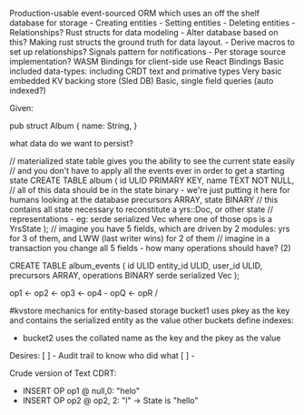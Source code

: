 Production-usable event-sourced ORM which uses an off the shelf database for storage - Creating entities - Setting entities - Deleting entities - Relationships?
Rust structs for data modeling - Alter database based on this? Making rust structs the ground truth for data layout. - Derive macros to set up relationships?
Signals pattern for notifications - Per storage source implementation?
WASM Bindings for client-side use
React Bindings
Basic included data-types: including CRDT text and primative types
Very basic embedded KV backing store (Sled DB)
Basic, single field queries (auto indexed?)

Given:

pub struct Album {
name: String,
}

what data do we want to persist?

// materialized state table gives you the ability to see the current state easily
// and you don't have to apply all the events ever in order to get a starting state
CREATE TABLE album (
id ULID PRIMARY KEY,
name TEXT NOT NULL, // all of this data should be in the state binary - we're just putting it here for humans looking at the database
precursors ARRAY<ULID>,
state BINARY // this contains all state necessary to reconstitute a yrs::Doc, or other state
// representations - eg: serde serialized Vec<TypeModuleState> where one of those ops is a YrsState
);
// imagine you have 5 fields, which are driven by 2 modules: yrs for 3 of them, and LWW (last writer wins) for 2 of them
// imagine in a transaction you change all 5 fields - how many operations should have? (2)

CREATE TABLE album_events (
id ULID
entity_id ULID,
user_id ULID,
precursors ARRAY<ULID>,
operations BINARY serde serialized Vec<TypeModuleOp>
);

op1 <- op2 <- op3 <- op4
\- opQ <- opR /

#kvstore mechanics for entity-based storage
bucket1 uses pkey as the key and contains the serialized entity as the value
other buckets define indexes:

- bucket2 uses the collated name as the key and the pkey as the value

Desires:
[ ] - Audit trail to know who did what
[ ] -

Crude version of Text CDRT:

- INSERT OP op1 @ null,0: "helo"
- INSERT OP op2 @ op2, 2: "l" -> State is "hello"

